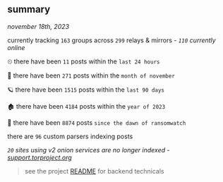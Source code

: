 
## summary
_november 18th, 2023_

currently tracking `163` groups across `299` relays & mirrors - _`110` currently online_

⏲ there have been `11` posts within the `last 24 hours`

🦈 there have been `271` posts within the `month of november`

🪐 there have been `1515` posts within the `last 90 days`

🏚 there have been `4184` posts within the `year of 2023`

🦕 there have been `8874` posts `since the dawn of ransomwatch`

there are `96` custom parsers indexing posts

_`20` sites using v2 onion services are no longer indexed - [support.torproject.org](https://support.torproject.org/onionservices/v2-deprecation/)_

> see the project [README](https://github.com/joshhighet/ransomwatch#ransomwatch--) for backend technicals
